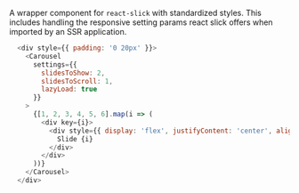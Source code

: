 A wrapper component for `react-slick` with standardized styles. This includes handling the responsive setting params react slick offers when imported by an SSR application.

```js
  <div style={{ padding: '0 20px' }}>
    <Carousel
      settings={{
        slidesToShow: 2,
        slidesToScroll: 1,
        lazyLoad: true
      }}
    >
      {[1, 2, 3, 4, 5, 6].map(i => (
        <div key={i}>
          <div style={{ display: 'flex', justifyContent: 'center', alignItems: 'center', height: '250px', backgroundColor: '#f7f7f7', color: '#555' }}>
            Slide {i}
          </div>
        </div>
      ))}
    </Carousel>
  </div>
```
